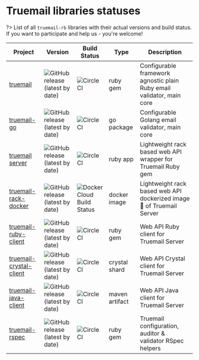 # Truemail libraries statuses

?> List of all `truemail-rb` libraries with their actual versions and build status. If you want to participate and help us - you're welcome!

| Project | Version | Build Status | Type | Description |
| --- | --- | --- | --- | --- |
| [truemail](https://github.com/truemail-rb/truemail) | ![GitHub release (latest by date)](https://img.shields.io/github/v/release/truemail-rb/truemail) | ![CircleCI](https://circleci.com/gh/truemail-rb/truemail/tree/master.svg?style=svg) | ruby gem | Configurable framework agnostic plain Ruby email validator, main core |
| [truemail-go](https://github.com/truemail-rb/truemail-go) | ![GitHub release (latest by date)](https://img.shields.io/github/v/release/truemail-rb/truemail-go) | ![CircleCI](https://circleci.com/gh/truemail-rb/truemail-go/tree/master.svg?style=svg) | go package | Configurable Golang email validator, main core |
| [truemail server](https://github.com/truemail-rb/truemail-rack) | ![GitHub release (latest by date)](https://img.shields.io/github/v/release/truemail-rb/truemail-rack) | ![CircleCI](https://circleci.com/gh/truemail-rb/truemail-rack/tree/master.svg?style=svg) | ruby app | Lightweight rack based web API wrapper for Truemail Ruby gem |
| [truemail-rack-docker](https://github.com/truemail-rb/truemail-rack-docker-image) | ![GitHub release (latest by date)](https://img.shields.io/github/v/release/truemail-rb/truemail-rack-docker-image) | ![Docker Cloud Build Status](https://img.shields.io/badge/docker%20build-passing-success) | docker image | Lightweight rack based web API dockerized image :whale: of Truemail Server |
| [truemail-ruby-client](https://github.com/truemail-rb/truemail-ruby-client) | ![GitHub release (latest by date)](https://img.shields.io/github/v/release/truemail-rb/truemail-ruby-client) | ![CircleCI](https://circleci.com/gh/truemail-rb/truemail-ruby-client/tree/master.svg?style=svg) | ruby gem | Web API Ruby client for Truemail Server |
| [truemail-crystal-client](https://github.com/truemail-rb/truemail-crystal-client) | ![GitHub release (latest by date)](https://img.shields.io/github/v/release/truemail-rb/truemail-crystal-client) | ![CircleCI](https://circleci.com/gh/truemail-rb/truemail-crystal-client/tree/master.svg?style=svg) | crystal shard | Web API Crystal client for Truemail Server |
| [truemail-java-client](https://github.com/truemail-rb/truemail-java-client) | ![GitHub release (latest by date)](https://img.shields.io/github/v/release/truemail-rb/truemail-java-client) | ![CircleCI](https://circleci.com/gh/truemail-rb/truemail-java-client/tree/develop.svg?style=svg) | maven artifact | Web API Java client for Truemail Server |
| [truemail-rspec](https://github.com/truemail-rb/truemail-rspec) | ![GitHub release (latest by date)](https://img.shields.io/github/v/release/truemail-rb/truemail-rspec) | ![CircleCI](https://circleci.com/gh/truemail-rb/truemail-rspec/tree/master.svg?style=svg) | ruby gem | Truemail configuration, auditor & validator RSpec helpers |
